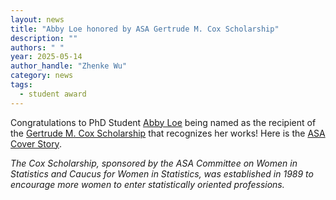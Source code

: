 ```yaml
---
layout: news
title: "Abby Loe honored by ASA Gertrude M. Cox Scholarship"
description: ""
authors: " "
year: 2025-05-14
author_handle: "Zhenke Wu"
category: news
tags: 
  - student award
---
```


Congratulations to PhD Student [Abby Loe](https://zhenkewu.com/team/abigail-loe) being named as the recipient of the [Gertrude M. Cox Scholarship](https://www.amstat.org/your-career/awards/gertrude-m-cox-scholarship) that recognizes her works! Here is the [ASA Cover Story](https://magazine.amstat.org/blog/2025/06/02/awardees/).

*The Cox Scholarship, sponsored by the ASA Committee on Women in Statistics and Caucus for Women in Statistics, was established in 1989 to encourage more women to enter statistically oriented professions.*